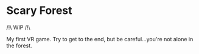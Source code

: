 # Scary Forest

/!\ WIP /!\

My first VR game.
Try to get to the end, but be careful...you're not alone in the forest.
